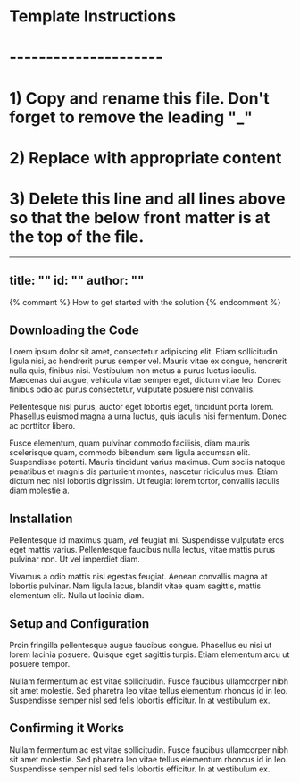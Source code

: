 # Template Instructions
# ---------------------
# 1) Copy and rename this file. Don't forget to remove the leading "_" 
# 2) Replace <Instructional text> with appropriate content
# 3) Delete this line and all lines above so that the below front matter is at the top of the file. 
---
title: "<Getting Started>"
id: "<getting-started>" 
author: "<github-username>"
---

{% comment %}
    How to get started with the solution
{% endcomment %}


## Downloading the Code

Lorem ipsum dolor sit amet, consectetur adipiscing elit. Etiam sollicitudin ligula nisi, ac hendrerit purus semper vel. Mauris vitae ex congue, hendrerit nulla quis, finibus nisi. Vestibulum non metus a purus luctus iaculis. Maecenas dui augue, vehicula vitae semper eget, dictum vitae leo. Donec finibus odio ac purus consectetur, vulputate posuere nisl convallis. 

Pellentesque nisl purus, auctor eget lobortis eget, tincidunt porta lorem. Phasellus euismod magna a urna luctus, quis iaculis nisi fermentum. Donec ac porttitor libero. 

Fusce elementum, quam pulvinar commodo facilisis, diam mauris scelerisque quam, commodo bibendum sem ligula accumsan elit. Suspendisse potenti. Mauris tincidunt varius maximus. Cum sociis natoque penatibus et magnis dis parturient montes, nascetur ridiculus mus. Etiam dictum nec nisi lobortis dignissim. Ut feugiat lorem tortor, convallis iaculis diam molestie a.


## Installation

Pellentesque id maximus quam, vel feugiat mi. Suspendisse vulputate eros eget mattis varius. Pellentesque faucibus nulla lectus, vitae mattis purus pulvinar non. Ut vel imperdiet diam. 

Vivamus a odio mattis nisl egestas feugiat. Aenean convallis magna at lobortis pulvinar. Nam ligula lacus, blandit vitae quam sagittis, mattis elementum elit. Nulla ut lacinia diam.


## Setup and Configuration

Proin fringilla pellentesque augue faucibus congue. Phasellus eu nisi ut lorem lacinia posuere. Quisque eget sagittis turpis. Etiam elementum arcu ut posuere tempor. 

Nullam fermentum ac est vitae sollicitudin. Fusce faucibus ullamcorper nibh sit amet molestie. Sed pharetra leo vitae tellus elementum rhoncus id in leo. Suspendisse semper nisl sed felis lobortis efficitur. In at vestibulum ex.

## Confirming it Works

Nullam fermentum ac est vitae sollicitudin. Fusce faucibus ullamcorper nibh sit amet molestie. Sed pharetra leo vitae tellus elementum rhoncus id in leo. Suspendisse semper nisl sed felis lobortis efficitur. In at vestibulum ex.